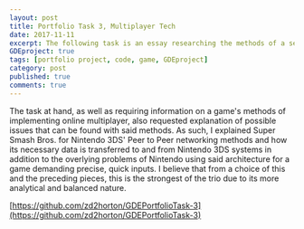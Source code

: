 ```yaml
---
layout: post
title: Portfolio Task 3, Multiplayer Tech
date: 2017-11-11
excerpt: The following task is an essay researching the methods of a selected game's online functionality, complete with annotated diagrams aiding explanations of features used to improve the game's online experience.
GDEproject: true
tags: [portfolio project, code, game, GDEproject]
category: post
published: true
comments: true
---
```

The task at hand, as well as requiring information on a game's methods of implementing online multiplayer, also requested explanation of possible issues that can be found with said methods. As such, I explained Super Smash Bros. for Nintendo 3DS' Peer to Peer networking methods and how its necessary data is transferred to and from Nintendo 3DS systems in addition to the overlying problems of Nintendo using said architecture for a game demanding precise, quick inputs. I believe that from a choice of this and the preceding pieces, this is the strongest of the trio due to its more analytical and balanced nature.

[https://github.com/zd2horton/GDEPortfolioTask-3](https://github.com/zd2horton/GDEPortfolioTask-3)
